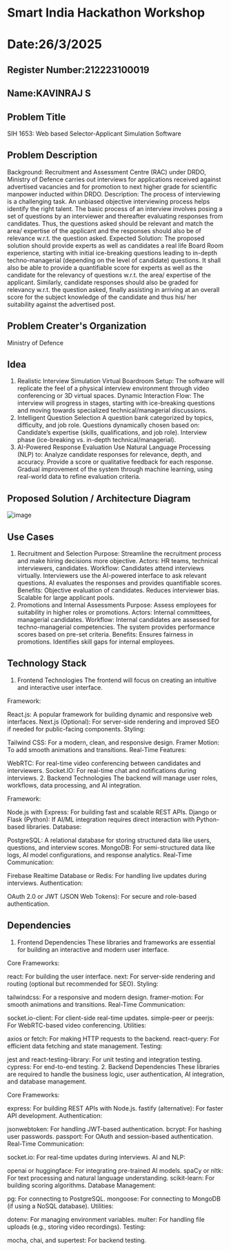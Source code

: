 # Smart India Hackathon Workshop
# Date:26/3/2025
## Register Number:212223100019
## Name:KAVINRAJ S
## Problem Title
SIH 1653: Web based Selector-Applicant Simulation Software
## Problem Description
Background: Recruitment and Assessment Centre (RAC) under DRDO, Ministry of Defence carries out interviews for applications received against advertised vacancies and for promotion to next higher grade for scientific manpower inducted within DRDO. Description: The process of interviewing is a challenging task. An unbiased objective interviewing process helps identify the right talent. The basic process of an interview involves posing a set of questions by an interviewer and thereafter evaluating responses from candidates. Thus, the questions asked should be relevant and match the area/ expertise of the applicant and the responses should also be of relevance w.r.t. the question asked. Expected Solution: The proposed solution should provide experts as well as candidates a real life Board Room experience, starting with initial ice-breaking questions leading to in-depth techno-managerial (depending on the level of candidate) questions. It shall also be able to provide a quantifiable score for experts as well as the candidate for the relevancy of questions w.r.t. the area/ expertise of the applicant. Similarly, candidate responses should also be graded for relevancy w.r.t. the question asked, finally assisting in arriving at an overall score for the subject knowledge of the candidate and thus his/ her suitability against the advertised post.

## Problem Creater's Organization
Ministry of Defence

## Idea
1. Realistic Interview Simulation
Virtual Boardroom Setup: The software will replicate the feel of a physical interview environment through video conferencing or 3D virtual spaces.
Dynamic Interaction Flow: The interview will progress in stages, starting with ice-breaking questions and moving towards specialized technical/managerial discussions.
2. Intelligent Question Selection
A question bank categorized by topics, difficulty, and job role.
Questions dynamically chosen based on:
Candidate’s expertise (skills, qualifications, and job role).
Interview phase (ice-breaking vs. in-depth technical/managerial).
3. AI-Powered Response Evaluation
Use Natural Language Processing (NLP) to:
Analyze candidate responses for relevance, depth, and accuracy.
Provide a score or qualitative feedback for each response.
Gradual improvement of the system through machine learning, using real-world data to refine evaluation criteria.


## Proposed Solution / Architecture Diagram
![image](https://github.com/user-attachments/assets/4d57993a-a25b-4a10-a466-011ba77d0e1b)




## Use Cases
1. Recruitment and Selection
Purpose: Streamline the recruitment process and make hiring decisions more objective.
Actors: HR teams, technical interviewers, candidates.
Workflow:
Candidates attend interviews virtually.
Interviewers use the AI-powered interface to ask relevant questions.
AI evaluates the responses and provides quantifiable scores.
Benefits:
Objective evaluation of candidates.
Reduces interviewer bias.
Scalable for large applicant pools.
2. Promotions and Internal Assessments
Purpose: Assess employees for suitability in higher roles or promotions.
Actors: Internal committees, managerial candidates.
Workflow:
Internal candidates are assessed for techno-managerial competencies.
The system provides performance scores based on pre-set criteria.
Benefits:
Ensures fairness in promotions.
Identifies skill gaps for internal employees.


## Technology Stack
1. Frontend Technologies
The frontend will focus on creating an intuitive and interactive user interface.

Framework:

React.js: A popular framework for building dynamic and responsive web interfaces.
Next.js (Optional): For server-side rendering and improved SEO if needed for public-facing components.
Styling:

Tailwind CSS: For a modern, clean, and responsive design.
Framer Motion: To add smooth animations and transitions.
Real-Time Features:

WebRTC: For real-time video conferencing between candidates and interviewers.
Socket.IO: For real-time chat and notifications during interviews.
2. Backend Technologies
The backend will manage user roles, workflows, data processing, and AI integration.

Framework:

Node.js with Express: For building fast and scalable REST APIs.
Django or Flask (Python): If AI/ML integration requires direct interaction with Python-based libraries.
Database:

PostgreSQL: A relational database for storing structured data like users, questions, and interview scores.
MongoDB: For semi-structured data like logs, AI model configurations, and response analytics.
Real-Time Communication:

Firebase Realtime Database or Redis: For handling live updates during interviews.
Authentication:

OAuth 2.0 or JWT (JSON Web Tokens): For secure and role-based authentication.


## Dependencies
1. Frontend Dependencies
These libraries and frameworks are essential for building an interactive and modern user interface.

Core Frameworks:

react: For building the user interface.
next: For server-side rendering and routing (optional but recommended for SEO).
Styling:

tailwindcss: For a responsive and modern design.
framer-motion: For smooth animations and transitions.
Real-Time Communication:

socket.io-client: For client-side real-time updates.
simple-peer or peerjs: For WebRTC-based video conferencing.
Utilities:

axios or fetch: For making HTTP requests to the backend.
react-query: For efficient data fetching and state management.
Testing:

jest and react-testing-library: For unit testing and integration testing.
cypress: For end-to-end testing.
2. Backend Dependencies
These libraries are required to handle the business logic, user authentication, AI integration, and database management.

Core Frameworks:

express: For building REST APIs with Node.js.
fastify (alternative): For faster API development.
Authentication:

jsonwebtoken: For handling JWT-based authentication.
bcrypt: For hashing user passwords.
passport: For OAuth and session-based authentication.
Real-Time Communication:

socket.io: For real-time updates during interviews.
AI and NLP:

openai or huggingface: For integrating pre-trained AI models.
spaCy or nltk: For text processing and natural language understanding.
scikit-learn: For building scoring algorithms.
Database Management:

pg: For connecting to PostgreSQL.
mongoose: For connecting to MongoDB (if using a NoSQL database).
Utilities:

dotenv: For managing environment variables.
multer: For handling file uploads (e.g., storing video recordings).
Testing:

mocha, chai, and supertest: For backend testing.

